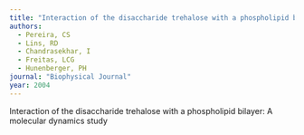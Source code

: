 ```yaml
---
title: "Interaction of the disaccharide trehalose with a phospholipid bilayer: A molecular dynamics study"
authors:
  - Pereira, CS
  - Lins, RD
  - Chandrasekhar, I
  - Freitas, LCG
  - Hunenberger, PH
journal: "Biophysical Journal"
year: 2004
---
```


Interaction of the disaccharide trehalose with a phospholipid bilayer: A molecular dynamics study
